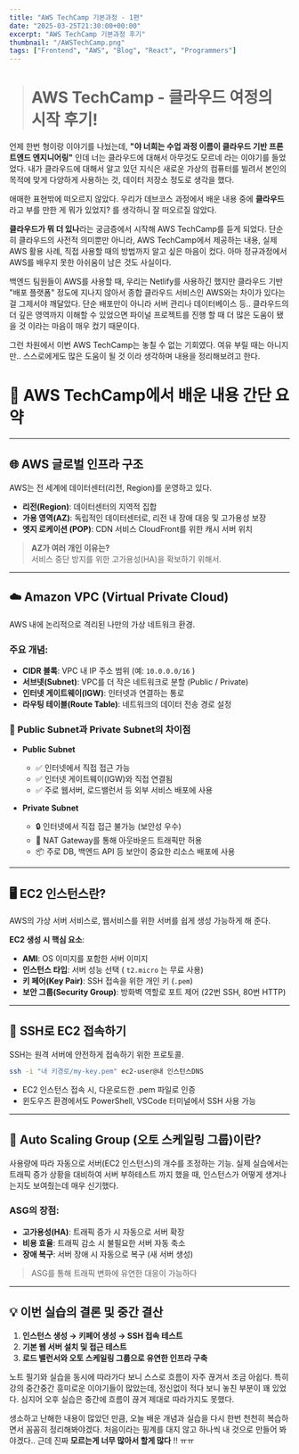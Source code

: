 ```yaml
---
title: "AWS TechCamp 기본과정 - 1편"
date: "2025-03-25T21:30:00+00:00"
excerpt: "AWS TechCamp 기본과정 후기"
thumbnail: "/AWSTechCamp.png"
tags: ["Frontend", "AWS", "Blog", "React", "Programmers"]
---
```



 
> # AWS TechCamp - 클라우드 여정의 시작 후기!

언제 한번 형이랑 이야기를 나눴는데, **"야 너희는 수업 과정 이름이 클라우드 기반 프론트엔드 엔지니어링"** 인데 너는 클라우드에 대해서 아무것도 모르네 라는 이야기를 들었었다. 내가 클라우드에 대해서 알고 있던 지식은 새로운 가상의 컴퓨터를 빌려서 본인의 목적에 맞게 다양하게 사용하는 것, 데이터 저장소 정도로 생각을 했다. 

애매한 표현밖에 떠오르지 않았다. 우리가 데브코스 과정에서 배운 내용 중에 **클라우드**라고 부를 만한 게 뭐가 있었지? 를 생각하니 잘 떠오르질 않았다.

**클라우드가 뭐 더 있나**라는 궁금증에서 시작해 AWS TechCamp를 듣게 되었다. 단순히 클라우드의 사전적 의미뿐만 아니라, AWS TechCamp에서 제공하는 내용, 실제 AWS 활용 사례, 직접 사용할 때의 방법까지 알고 싶은 마음이 컸다. 아마 정규과정에서 AWS를 배우지 못한 아쉬움이 남은 것도 사실이다. 

백엔드 팀원들이 AWS를 사용할 때, 우리는 Netlify를 사용하긴 했지만 클라우드 기반 "배포 플랫폼" 정도에 지나지 않아서 종합 클라우드 서비스인 AWS와는 차이가 있다는걸 그제서야 깨달았다. 단순 배포만이 아니라 서버 관리나 데이터베이스 등.. 클라우드의 더 깊은 영역까지 이해할 수 있었으면 파이널 프로젝트를 진행 할 때 더 많은 도움이 됐을 것 이라는 마음이 매우 컸기 때문이다.

그런 차원에서 이번 AWS TechCamp는 놓칠 수 없는 기회였다. 여유 부릴 때는 아니지만.. 스스로에게도 많은 도움이 될 것 이라 생각하며 내용을 정리해보려고 한다.


# 📌 AWS TechCamp에서 배운 내용 간단 요약

---

## 🌐 AWS 글로벌 인프라 구조

AWS는 전 세계에 데이터센터(리전, Region)를 운영하고 있다.

- **리전(Region)**: 데이터센터의 지역적 집합
- **가용 영역(AZ)**: 독립적인 데이터센터로, 리전 내 장애 대응 및 고가용성 보장
- **엣지 로케이션 (POP)**: CDN 서비스 CloudFront를 위한 캐시 서버 위치

> **AZ가 여러 개인 이유는?**  
> 서비스 중단 방지를 위한 고가용성(HA)을 확보하기 위해서.

---

## ☁️ Amazon VPC (Virtual Private Cloud)

AWS 내에 논리적으로 격리된 나만의 가상 네트워크 환경.

### 주요 개념:

- **CIDR 블록**: VPC 내 IP 주소 범위 (예: `10.0.0.0/16` )
- **서브넷(Subnet)**: VPC를 더 작은 네트워크로 분할 (Public / Private)
- **인터넷 게이트웨이(IGW)**: 인터넷과 연결하는 통로
- **라우팅 테이블(Route Table)**: 네트워크의 데이터 전송 경로 설정



### 🔸 Public Subnet과 Private Subnet의 차이점

- **Public Subnet**
  - ✅ 인터넷에서 직접 접근 가능
  - ✅ 인터넷 게이트웨이(IGW)와 직접 연결됨
  - ✅ 주로 웹서버, 로드밸런서 등 외부 서비스 배포에 사용

- **Private Subnet**
  - 🔒 인터넷에서 직접 접근 불가능 (보안성 우수)
  - 🔄 NAT Gateway를 통해 아웃바운드 트래픽만 허용
  - 📦 주로 DB, 백엔드 API 등 보안이 중요한 리소스 배포에 사용

---

## 🖥️ EC2 인스턴스란?

AWS의 가상 서버 서비스로, 웹서비스를 위한 서버를 쉽게 생성 가능하게 해 준다.

**EC2 생성 시 핵심 요소**:

- **AMI**: OS 이미지를 포함한 서버 이미지
- **인스턴스 타입**: 서버 성능 선택 ( `t2.micro` 는 무료 사용)
- **키 페어(Key Pair)**: SSH 접속을 위한 개인 키 (`.pem`)
- **보안 그룹(Security Group)**: 방화벽 역할로 포트 제어 (22번 SSH, 80번 HTTP)

---

## 🔑 SSH로 EC2 접속하기

SSH는 원격 서버에 안전하게 접속하기 위한 프로토콜.

```bash
ssh -i "내 키경로/my-key.pem" ec2-user@내 인스턴스DNS
```

- EC2 인스턴스 접속 시, 다운로드한 .pem 파일로 인증
- 윈도우즈 환경에서도 PowerShell, VSCode 터미널에서 SSH 사용 가능

---

## 🚀 Auto Scaling Group (오토 스케일링 그룹)이란?

사용량에 따라 자동으로 서버(EC2 인스턴스)의 개수를 조정하는 기능. 
실제 실습에서는 트래픽 증가 상황을 대비하여 서버 부하테스트 까지 했을 때, 인스턴스가 어떻게 생겨나는지도 보여줬는데 매우 신기했다.

### ASG의 장점:

- **고가용성(HA)**: 트래픽 증가 시 자동으로 서버 확장
- **비용 효율**: 트래픽 감소 시 불필요한 서버 자동 축소
- **장애 복구**: 서버 장애 시 자동으로 복구 (새 서버 생성)

> ASG를 통해 트래픽 변화에 유연한 대응이 가능하다

---

## 💡 이번 실습의 결론 및 중간 결산

1. **인스턴스 생성 → 키페어 생성 → SSH 접속 테스트**
2. **기본 웹 서버 설치 및 접근 테스트**
3. **로드 밸런서와 오토 스케일링 그룹으로 유연한 인프라 구축**

노트 필기와 실습을 동시에 따라가다 보니 스스로 흐름이 자주 끊겨서 조금 아쉽다. 특히 강의 중간중간 흥미로운 이야기들이 많았는데, 정신없이 적다 보니 놓친 부분이 꽤 있었다. 심지어 오후 실습은 중간에 흐름이 끊겨 제대로 따라가지도 못했다.

생소하고 난해한 내용이 많았던 만큼, 오늘 배운 개념과 실습을 다시 한번 천천히 복습하면서 꼼꼼히 정리해봐야겠다. 처음이라는 핑계를 대지 않고 하나씩 내 것으로 만들어 봐야겠다..
근데 진짜 **모르는게 너무 많아서 할게 많다** !! ㅠㅠ

